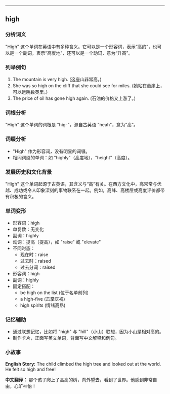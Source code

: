 
---------------
## high
### 分析词义
"High" 这个单词在英语中有多种含义。它可以是一个形容词，表示“高的”，也可以是一个副词，表示“高度地”，还可以是一个动词，意为“升高”。

### 列举例句
1. The mountain is very high. (这座山非常高。)
2. She was so high on the cliff that she could see for miles. (她站在悬崖上，可以远眺数英里。)
3. The price of oil has gone high again. (石油的价格又上涨了。)

### 词根分析
"High" 这个单词的词根是 "hig-"，源自古英语 "heah"，意为“高”。

### 词缀分析
- "High" 作为形容词，没有明显的词缀。
- 相同词缀的单词：如 "highly"（高度地），"height"（高度）。

### 发展历史和文化背景
"High" 这个单词起源于古英语，其含义与“高”有关。在西方文化中，高常常与优越、成功或令人印象深刻的事物联系在一起。例如，高峰、高楼层或高度评价都带有积极的含义。

### 单词变形
- 形容词：high
- 单复数：无变化
- 副词：highly
- 动词：提高（提高），如 "raise" 或 "elevate"
- 不同时态：
  - 现在时：raise
  - 过去时：raised
  - 过去分词：raised
- 形容词：high
- 副词：highly
- 固定搭配：
  - be high on the list (位于名单前列)
  - a high-five (击掌庆祝)
  - high spirits (情绪高昂)

### 记忆辅助
- 通过联想记忆，比如将 "high" 与 "hill"（小山）联想，因为小山是相对高的。
- 制作卡片，正面写英文单词，背面写中文解释和例句。

### 小故事
**English Story:**
The child climbed the high tree and looked out at the world. He felt so high and free!

**中文翻译：**
那个孩子爬上了高高的树，向外望去，看到了世界。他感到非常自由，心旷神怡！

